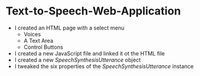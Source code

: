 # Text-to-Speech-Web-Application

* I created an HTML page with a select menu
    * Voices
    * A Text Area
    * Control Buttons
* I created a new JavaScript file and linked it ot the HTML file
* I created a new *SpeechSynthesisUtterance* object
* I tweaked the six properties of the *SpeechSynthesisUtterance* instance
